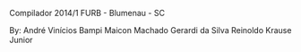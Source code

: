 Compilador 2014/1 FURB - Blumenau - SC

By:
André Vinícios Bampi
Maicon Machado Gerardi da Silva
Reinoldo Krause Junior